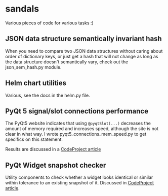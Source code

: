 # sandals
Various pieces of code for various tasks :)

## JSON data structure semantically invariant hash

When you need to compare two JSON data structures without caring about order of dictionary keys, 
or just get a hash that will not change as long as the data structure doesn't semantically vary, 
check out the json_sem_hash.py module. 

## Helm chart utilities

Various, see the docs in the helm.py file. 

## PyQt 5 signal/slot connections performance

The PyQt5 website indicates that using `@pyqtSlot(...)` decreases the amount
of memory required and increases speed, although the site is not clear in what way. I wrote 
pyqt5_connections_mem_speed.py to get specifics on this statement. 

Results are discussed in a [CodeProject article](http://www.codeproject.com/Articles/1123088/PyQt-signal-slot-connection-performance)

## PyQt Widget snapshot checker

Utility components to check whether a widget looks identical or similar within tolerance to an existing snapshot of it. 
Discussed in [CodeProject article](http://www.codeproject.com/Tips/1134902/Testing-QWidget-Snapshot-Regression-in-PyQt).
